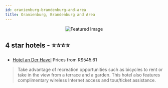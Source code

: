 ```yaml
---
id: oranienburg-brandenburg-and-area
title: Oranienburg, Brandenburg and Area
---
```


<center><img src="https://i.travelapi.com/hotels/22000000/21060000/21055400/21055306/b7dbab31_z.jpg" alt="Featured Image" /></center>


##  4 star hotels - ⭐️⭐️⭐️⭐️

-    [Hotel an Der Havel](https://us.hurb.com/hotels/oranienburg/hotel-an-der-havel-JNP-JP873389?cmp=18055) Prices from R$545.61
   > Take advantage of recreation opportunities such as bicycles to rent or take in the view from a terrace and a garden. This hotel also features complimentary wireless Internet access and tour/ticket assistance.
